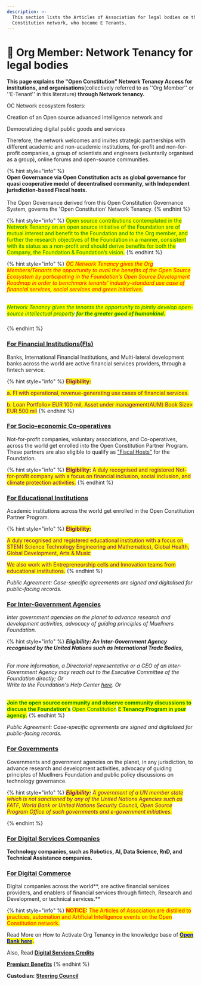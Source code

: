 ```yaml
---
description: >-
  This section lists the Articles of Association for legal bodies on the Open
  Constitution network, who become E Tenants.
---
```


# 🏅 Org Member: Network Tenancy for legal bodies

**This page explains the "Open Constitution" Network Tenancy Access for institutions, and organisations**(collectively referred to as ''Org Member'' or ''E-Tenant'' in this literature) **through Network tenancy.**

OC Network ecosystem fosters:

Creation of an Open source advanced intelligence network and&#x20;

Democratizing digital public goods and services &#x20;

Therefore, the network welcomes and invites strategic partnerships with different academic and non-academic institutions, for-profit and non-for-profit companies, a group of scientists and engineers (voluntarily organised as a group), online forums and open-source communities.

{% hint style="info" %}
\
**Open Governance via Open Constitution acts as global governance for quasi cooperative model of decentralised community, with Independent jurisdiction-based Fiscal hosts.**\
\
The Open Governance derived from this Open Constitution Governance System, governs the 'Open Constitution' Network Tenancy.&#x20;
{% endhint %}

{% hint style="info" %}
<mark style="color:green;">Open source contributions contemplated in the Network Tenancy on an open source initiative of the Foundation are of mutual interest and benefit to the Foundation and to the Org member, and further the research objectives of the Foundation in a manner, consistent with its status as a non-profit and should derive benefits for both the Company, the Foundation & Foundation’s vision.</mark>
{% endhint %}

{% hint style="info" %}
_<mark style="color:red;">OC Network Tenancy gives the Org Members/Tenants the opportunity to avail the benefits of the Open Source Ecosystem by participating in the Foundation’s Open Source Development Roadmap in order to benchmark tenants’ industry-standard use case of financial services, social services and green initiative</mark>_<mark style="color:red;">s.</mark>

\
_<mark style="color:green;">Network Tenancy gives the tenants the opportunity to jointly develop open-source intellectual property</mark> <mark style="color:green;"></mark><mark style="color:green;">**for the greater good of humankind.**</mark>_&#x20;

###
{% endhint %}

### [**For Financial Institutions(FIs)**](financial-institutions.md)

Banks, International Financial Institutions, and Multi-lateral development banks across the world are active financial services providers, through a fintech service.

{% hint style="info" %}
<mark style="color:purple;">**Eligibility:**</mark>&#x20;

<mark style="color:purple;">a. FI with operational, revenue-generating use cases of financial services.</mark>

<mark style="color:purple;">b. Loan Portfolio> EUR 100 mil, Asset under management(AUM) Book Size> EUR 500 mil</mark>&#x20;
{% endhint %}

### [**For Socio-economic Co-operatives**](socio-economic-co-op.md)

Not-for-profit companies, voluntary associations, and Co-operatives, across the world get enrolled into the Open Constitution Partner Program. These partners are also eligible to qualify as ["Fiscal Hosts"](broken-reference) for the Foundation.

{% hint style="info" %}
<mark style="color:purple;">**Eligibility:**</mark> <mark style="color:purple;"></mark><mark style="color:purple;">A duly recognised and registered Not-for-profit company with a focus on financial inclusion, social inclusion, and climate protection activities.</mark>
{% endhint %}

### [**For Educational Institutions**](academic-bodies.md)

Academic institutions across the world get enrolled in the Open Constitution Partner Program.

{% hint style="info" %}
<mark style="color:purple;">**Eligibility:**</mark>&#x20;

<mark style="color:purple;">A duly recognised and registered educational institution with a focus on STEM( Science Technology Engineering and Mathematics), Global Health, Global Development, Arts & Music</mark>

<mark style="color:purple;">We also work with Entrepreneurship cells and Innovation teams from educational institutions.</mark>
{% endhint %}

_Public Agreement: Case-specific agreements are signed and digitalised for public-facing records._

### [For Inter-Government Agencies](public-agencies.md)

_Inter government agencies on the planet to advance research and development activities, advocacy of guiding principles of Muellners Foundation._&#x20;

{% hint style="info" %}
_**Eligibility: An Inter-Government Agency recognised by the United Nations such as International Trade Bodies,**_&#x20;

\
_For more information, a Directorial representative or a CEO of an Inter-Government Agency may reach out to the Executive Committee of the Foundation directly; Or_ \
_Write to the Foundation's Help Center_ [_here_](https://openconstitution.atlassian.net/servicedesk/customer/portals)_. Or_&#x20;

\
<mark style="color:green;">**Join the open source community and observe community discussions to discuss the Foundation's**</mark> <mark style="color:green;"></mark><mark style="color:green;">Open Constitution</mark> <mark style="color:green;"></mark><mark style="color:green;">**E Tenancy Program in your agency.**</mark>&#x20;
{% endhint %}

_Public Agreement: Case-specific agreements are signed and digitalised for public-facing records._&#x20;

### [For Governments](public-agencies.md)

Governments and government agencies on the planet, in any jurisdiction, to advance research and development activities, advocacy of guiding principles of Muellners Foundation and public policy discussions on technology governance.

{% hint style="info" %}
_<mark style="color:purple;">**Eligibility:**</mark> <mark style="color:purple;"></mark><mark style="color:purple;">A government of a UN member state which is not sanctioned by any of the United Nations Agencies such as FATF, World Bank or United Nations Security Council, Open Source Program Office of such governments and e-government initiatives.</mark>_


{% endhint %}

### [**For Digital Services Companies**](digital-services-companies.md)&#x20;

**Technology companies, such as Robotics, AI, Data Science, RnD, and Technical Assistance companies.**

### [**For Digital Commerce**](digital-commerce.md)

Digital companies across the world**, are active financial services providers, and enablers of financial services through fintech, Research and Development, or technical services.**&#x20;

{% hint style="info" %}
<mark style="color:red;">**NOTICE:**</mark> <mark style="color:red;"></mark><mark style="color:red;">The Articles of Association are distilled to practices, automation and Artificial Intelligence events on the Open Constitution network.</mark>&#x20;

Read More on How to Activate Org Tenancy in the knowledge base of [<mark style="color:blue;">**Open Bank here**</mark>](https://openconstitution.atlassian.net/wiki/spaces/ER1/overview)<mark style="color:blue;">**.**</mark>

Also, Read [**Digital Services Credits**](digital-service-credits.md)

&#x20;[**Premium Benefits**](https://docs.muellnersfoundation.info/serenity-partner-program/premium-benefits)
{% endhint %}



**Custodian:**  [**Steering Council**](../foundation/steering-council/)
